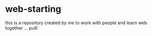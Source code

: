 # web-starting
this is a repository created by me to work with people and learn web together ...
pulll
